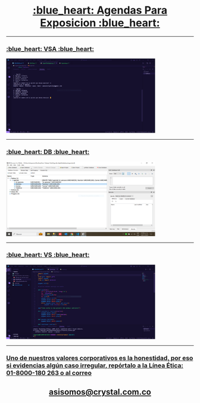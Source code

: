 <p align="center">
  <a href="" rel="noopener">
 <h1 align="center">:blue_heart: Agendas Para Exposicion :blue_heart:</h1>
</p>

<hr>

<h3>:blue_heart: VSA :blue_heart: </h3>
<img width=400px height=200px src="/images/CapturaAgenda.PNG" alt="Projectlogo">
<hr>
<h3>:blue_heart: DB :blue_heart: </h3>
<img width=400px height=200px src="/images/CapturaBasedeDatos.PNG" alt="Projectlogo">
<hr>
<h3>:blue_heart: VS :blue_heart: </h3>
<img width=400px height=200px src="/images/CapturaVisual3.PNG" alt="Projectlogo">
<hr>
<h3>Uno de nuestros valores corporativos es la honestidad, por eso si evidencias algún caso irregular, repórtalo a la Línea Ética: 01-8000-180 263 o al correo</h3><h2 align="center">asisomos@crystal.com.co</h2>
</a>








